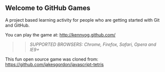 ## Welcome to GitHub Games

A project based learning activity for people who are getting started with Git and GitHub.

You can play the game at: http://kennyog.github.com/

>> _*SUPPORTED BROWSERS*: Chrome, Firefox, Safari, Opera and IE9+_

This fun open source game was cloned from: https://github.com/jakesgordon/javascript-tetris
